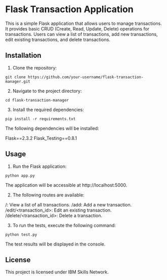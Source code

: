 # Flask Transaction Application
This is a simple Flask application that allows users to manage transactions. It provides basic CRUD (Create, Read, Update, Delete) operations for transactions. Users can view a list of transactions, add new transactions, edit existing transactions, and delete transactions.
## Installation
1. Clone the repository:
```
git clone https://github.com/your-username/flask-transaction-manager.git
```

2. Navigate to the project directory:
```
cd flask-transaction-manager
```

3. Install the required dependencies:

```
pip install -r requirements.txt
```
The following dependencies will be installed:

Flask==2.3.2
Flask_Testing==0.8.1

## Usage
1. Run the Flask application:

```
python app.py
```
The application will be accessible at http://localhost:5000.

2. The following routes are available:

/: View a list of all transactions.
/add: Add a new transaction.
/edit/<transaction_id>: Edit an existing transaction.
/delete/<transaction_id>: Delete a transaction.

3. To run the tests, execute the following command:
```
python test.py
```
The test results will be displayed in the console.

## License
This project is licensed under IBM Skills Network.
